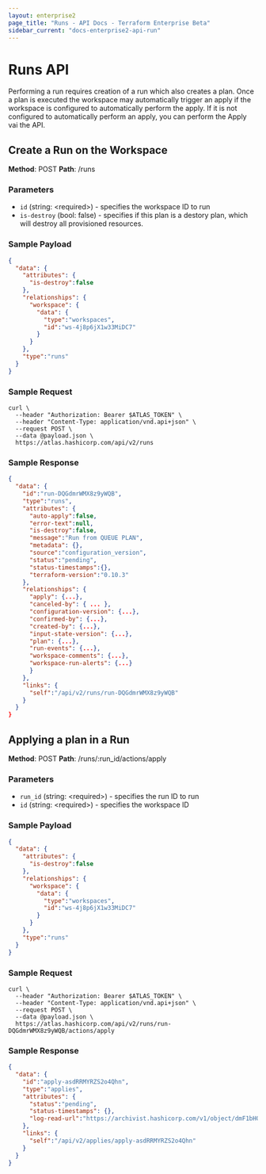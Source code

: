```yaml
---
layout: enterprise2
page_title: "Runs - API Docs - Terraform Enterprise Beta"
sidebar_current: "docs-enterprise2-api-run"
---
```


# Runs API

Performing a run requires creation of a run which also creates a plan. Once a plan is executed the workspace may automatically trigger an apply if the workspace is configured to automatically perform the apply. If it is not configured to automatically perform an apply, you can perform the Apply vai the API.

## Create a Run on the Workspace

**Method**: POST
**Path**: /runs

### Parameters

- `id` (string: \<required\>) - specifies the workspace ID to run
- `is-destroy` (bool: false) - specifies if this plan is a destory plan, which will destroy all provisioned resources.

### Sample Payload

```json
{
  "data": {
    "attributes": {
      "is-destroy":false
    },
    "relationships": {
      "workspace": {
        "data": {
          "type":"workspaces",
          "id":"ws-4j8p6jX1w33MiDC7"
        }
      }
    },
    "type":"runs"
  }
}
```

### Sample Request

```shell
curl \
  --header "Authorization: Bearer $ATLAS_TOKEN" \
  --header "Content-Type: application/vnd.api+json" \
  --request POST \
  --data @payload.json \
  https://atlas.hashicorp.com/api/v2/runs
```

### Sample Response

```json
{
  "data": {
    "id":"run-DQGdmrWMX8z9yWQB",
    "type":"runs",
    "attributes": {
      "auto-apply":false,
      "error-text":null,
      "is-destroy":false,
      "message":"Run from QUEUE PLAN",
      "metadata": {},
      "source":"configuration_version",
      "status":"pending",
      "status-timestamps":{},
      "terraform-version":"0.10.3"
    },
    "relationships": {
      "apply": {...},
      "canceled-by": { ... },
      "configuration-version": {...},
      "confirmed-by": {...},
      "created-by": {...},
      "input-state-version": {...},
      "plan": {...},
      "run-events": {...},
      "workspace-comments": {...},
      "workspace-run-alerts": {...}
      }
    },
    "links": {
      "self":"/api/v2/runs/run-DQGdmrWMX8z9yWQB"
    }
  }
}
```

## Applying a plan in a Run

**Method**: POST
**Path**: /runs/:run_id/actions/apply

### Parameters

- `run_id` (string: \<required\>) - specifies the run ID to run
- `id` (string: \<required\>) - specifies the workspace ID

### Sample Payload

```json
{
  "data": {
    "attributes": {
      "is-destroy":false
    },
    "relationships": {
      "workspace": {
        "data": {
          "type":"workspaces",
          "id":"ws-4j8p6jX1w33MiDC7"
        }
      }
    },
    "type":"runs"
  }
}
```

### Sample Request

```shell
curl \
  --header "Authorization: Bearer $ATLAS_TOKEN" \
  --header "Content-Type: application/vnd.api+json" \
  --request POST \
  --data @payload.json \
  https://atlas.hashicorp.com/api/v2/runs/run-DQGdmrWMX8z9yWQB/actions/apply
```

### Sample Response

```json
{
  "data": {
    "id":"apply-asdRRMYRZS2o4Qhn",
    "type":"applies",
    "attributes": {
      "status":"pending",
      "status-timestamps": {},
      "log-read-url":"https://archivist.hashicorp.com/v1/object/dmF1bHQ6djE6em1wNGpRczhGR2ZTY2RURWcxNDN4RjkvMWNveVdmQU9XRXVIdWQ5ZE9WYjhhd2lFb0dqQ0VOUk1FWlBCNmVNRXVBYWUrY1UvSGNKWkEzeUp6c0FxaHd0VzhZakxBQ1VJMEFHN2NRaCtaMEZOb2hFQTA4VmZoRTBUSFdBd01iVWo3bk5YMUM3THVXQ1VpdVhKNnBWM1c0Nm1iZCtoZnNUVkc1VEViWlFHK1E9PQ=="
    },
    "links": {
      "self":"/api/v2/applies/apply-asdRRMYRZS2o4Qhn"
    }
  }
}
```

##